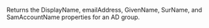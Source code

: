Returns the DisplayName, emailAddress, GivenName, SurName, and  SamAccountName properties for an AD group.
